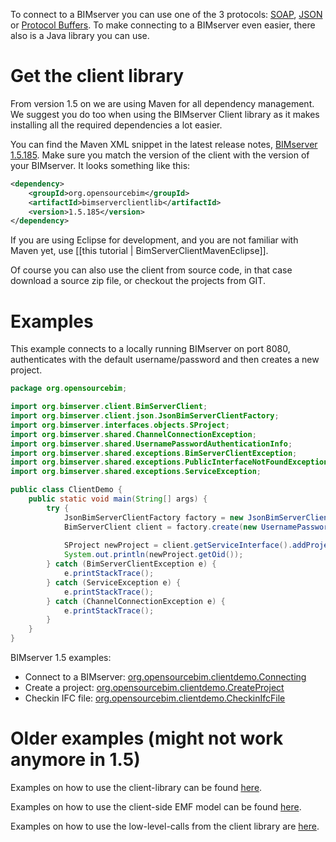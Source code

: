 To connect to a BIMserver you can use one of the 3 protocols: [SOAP](SOAP), [JSON](JSON-API) or [Protocol Buffers](Protocol-Buffers). To make connecting to a BIMserver even easier, there also is a Java library you can use.

# Get the client library

From version 1.5 on we are using Maven for all dependency management. We suggest you do too when using the BIMserver Client library as it makes installing all the required dependencies a lot easier.

You can find the Maven XML snippet in the latest release notes, [BIMserver 1.5.185](https://github.com/opensourceBIM/BIMserver/releases/tag/v1.5.185). Make sure you match the version of the client with the version of your BIMserver. It  looks something like this:
```xml
<dependency>
    <groupId>org.opensourcebim</groupId>
    <artifactId>bimserverclientlib</artifactId>
    <version>1.5.185</version>
</dependency>
```

If you are using Eclipse for development, and you are not familiar with Maven yet, use [[this tutorial | BimServerClientMavenEclipse]].

Of course you can also use the client from source code, in that case download a source zip file, or checkout the projects from GIT.

# Examples

This example connects to a locally running BIMserver on port 8080, authenticates with the default username/password and then creates a new project.

```java
package org.opensourcebim;

import org.bimserver.client.BimServerClient;
import org.bimserver.client.json.JsonBimServerClientFactory;
import org.bimserver.interfaces.objects.SProject;
import org.bimserver.shared.ChannelConnectionException;
import org.bimserver.shared.UsernamePasswordAuthenticationInfo;
import org.bimserver.shared.exceptions.BimServerClientException;
import org.bimserver.shared.exceptions.PublicInterfaceNotFoundException;
import org.bimserver.shared.exceptions.ServiceException;

public class ClientDemo {
	public static void main(String[] args) {
		try {
			JsonBimServerClientFactory factory = new JsonBimServerClientFactory("http://localhost:8080");
			BimServerClient client = factory.create(new UsernamePasswordAuthenticationInfo("admin@bimserver.org", "admin"));
			
			SProject newProject = client.getServiceInterface().addProject("Test Project", "ifc2x3tc1");
			System.out.println(newProject.getOid());
		} catch (BimServerClientException e) {
			e.printStackTrace();
		} catch (ServiceException e) {
			e.printStackTrace();
		} catch (ChannelConnectionException e) {
			e.printStackTrace();
		}
	}
}
```

BIMserver 1.5 examples:

* Connect to a BIMserver: [org.opensourcebim.clientdemo.Connecting](https://github.com/opensourceBIM/BimServerJavaClientDemo/blob/master/BimServerJavaClientDemo/src/org/opensourcebim/clientdemo/Connecting.java)
* Create a project: [org.opensourcebim.clientdemo.CreateProject](https://github.com/opensourceBIM/BimServerJavaClientDemo/blob/master/BimServerJavaClientDemo/src/org/opensourcebim/clientdemo/CreateProject.java)
* Checkin IFC file: [org.opensourcebim.clientdemo.CheckinIfcFile](https://github.com/opensourceBIM/BimServerJavaClientDemo/blob/master/BimServerJavaClientDemo/src/org/opensourcebim/clientdemo/CheckinIfcFile.java)

# Older examples (might not work anymore in 1.5)

Examples on how to use the client-library can be found [here](https://github.com/opensourceBIM/BIMserver/tree/master/Tests/test/org/bimserver/tests/serviceinterface).

Examples on how to use the client-side EMF model can be found [here](https://github.com/opensourceBIM/BIMserver/tree/master/Tests/test/org/bimserver/tests/emf).

Examples on how to use the low-level-calls from the client library are [here](https://github.com/opensourceBIM/BIMserver/tree/master/Tests/test/org/bimserver/tests/lowlevel).
